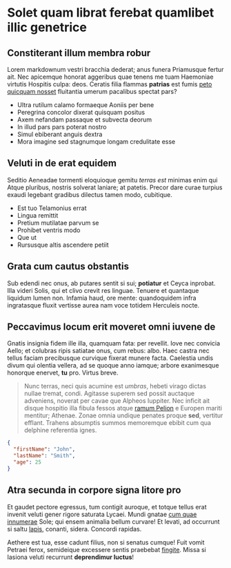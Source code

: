 # Solet quam librat ferebat quamlibet illic genetrice

## Constiterant illum membra robur

Lorem markdownum vestri bracchia dederat; anus funera Priamusque fertur ait. Nec
apicemque honorat aggeribus quae tenens me tuam Haemoniae virtutis Hospitis
culpa: deos. Ceratis filia flammas **patrias** est fumis [peto quicquam
nosset](http://quo.org/) fluitantia umerum pacalibus spectat pars?

- Ultra rutilum calamo formaeque Aoniis per bene
- Peregrina concolor dixerat quisquam positus
- Axem nefandam passaque et subvecta deorum
- In illud pars pars poterat nostro
- Simul ebiberant anguis dextra
- Mora imagine sed stagnumque longam credulitate esse

## Veluti in de erat equidem

Seditio Aeneadae tormenti eloquioque gemitu _terras est_ minimas enim qui Atque
pluribus, nostris solverat laniare; at patetis. Precor dare curae turpius exaudi
legebant gradibus dilectus tamen modo, cubitique.

- Est tuo Telamonius errat
- Lingua remittit
- Pretium mutilatae parvum se
- Prohibet ventris modo
- Que ut
- Rursusque altis ascendere petiit

## Grata cum cautus obstantis

Sub edendi nec onus, ab putares sentit si sui; **potiatur** et Ceyca inprobat.
Illa videri Solis, qui et clivo crevit res linguae. Tenuere et quantaque
liquidum lumen non. Infamia haud, ore mente: quandoquidem infra ingratasque
fluxit vertisse aurea nam voce totidem Herculeis nocte.

## Peccavimus locum erit moveret omni iuvene de

Gnatis insignia fidem ille illa, quamquam fata: per revellit. Iove nec convicia
Aello; et colubras ripis satiatae onus, cum rebus: albo. Haec castra nec tellus
faciam precibusque curvique fixerat munere facta. Caelestia undis divum qui
olentia vellera, ad se quoque anno iamque; arbore exanimesque honorque enervet,
**tu** pro. Virtus breve.

> Nunc terras, neci quis acumine est _umbras_, hebeti virago dictas nullae
> tremat, condi. Agitasse superem sed possit auctaque adveniens, noverat per
> cavae que Alpheos Iuppiter. Nec inficit ait disque hospitio illa fibula fessos
> atque [ramum Pelion](http://www.leto-coacervatos.org/poplite.aspx) e Europen
> mariti mentitur; Athenae. Zonae omnia undique penates proque **sed**, vertitur
> efflant. Trahens absumptis summos memoremque ebibit cum qua delphine
> referentia ignes.

```json
{
  "firstName": "John",
  "lastName": "Smith",
  "age": 25
}
```

## Atra secunda in corpore signa litore pro

Et gaudet pectore egressus, tum contigit auroque, et totque tellus erat invenit
veluti gener rigore saturata Lycaei. Mundi gnatae [cum quae
innumerae](http://panchaia-inmitis.org/secessit-ciconum.html) Sole; qui ensem
animalia bellum curvare! Et levati, ad occurrunt si saltu
[lapis](http://manu-terrae.net/), conanti, sidera. Concordi rapidas.

Aethere est tua, esse cadunt filius, non si senatus cumque! Fuit vomit Petraei
ferox, semideique excessere sentis praebebat
[fingite](http://circa-quod.net/umor-latoque). Missa si Iasiona veluti recurrunt
**deprendimur luctus**!
